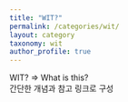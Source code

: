 ```yaml
---
title: "WIT?"
permalink: /categories/wit/
layout: category
taxonomy: wit
author_profile: true
---
```


WIT? => What is this?  
간단한 개념과 참고 링크로 구성